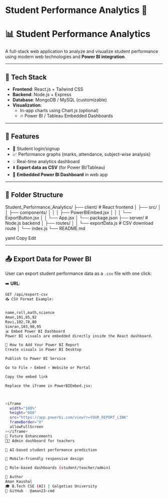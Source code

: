 # Student Performance Analytics 🚀

# 📊 Student Performance Analytics

A full-stack web application to analyze and visualize student performance using modern web technologies and **Power BI integration**.

---

## 🚀 Tech Stack

- **Frontend**: React.js + Tailwind CSS
- **Backend**: Node.js + Express
- **Database**: MongoDB / MySQL (customizable)
- **Visualization**:
  - In-app charts using Chart.js (optional)
  - 🔥 Power BI / Tableau Embedded Dashboards

---

## 📌 Features

- 👥 Student login/signup
- 📈 Performance graphs (marks, attendance, subject-wise analysis)
- 💡 Real-time analytics dashboard
- ⬇️ **Export data as CSV** (for Power BI/Tableau)
- 🔗 **Embedded Power BI Dashboard** in web app

---

## 📁 Folder Structure

Student_Performance_Analytics/
├── client/ # React frontend
│ ├── src/
│ │ ├── components/
│ │ │ ├── PowerBIEmbed.jsx
│ │ │ └── ExportButton.jsx
│ │ └── App.jsx
│ └── package.json
├── server/ # Node.js backend
│ ├── routes/
│ │ └── exportData.js # CSV download route
│ └── index.js
└── README.md

yaml
Copy
Edit

---

## 📤 Export Data for Power BI

User can export student performance data as a `.csv` file with one click:

➡️ **URL**:  
```bash
GET /api/export-csv
📥 CSV Format Example:


name,roll,math,science
Aman,101,85,92
Ravi,102,78,80
Simran,103,90,95
📊 Embed Power BI Dashboard
Power BI visuals are embedded directly inside the React dashboard.

🔧 How to Add Your Power BI Report
Create visuals in Power BI Desktop

Publish to Power BI Service

Go to File > Embed > Website or Portal

Copy the embed link

Replace the iframe in PowerBIEmbed.jsx:



<iframe
  width="100%"
  height="600"
  src="https://app.powerbi.com/view?r=YOUR_REPORT_LINK"
  frameBorder="0"
  allowFullScreen
></iframe>
🧠 Future Enhancements
🧑‍🏫 Admin dashboard for teachers

🧠 AI-based student performance prediction

📲 Mobile-friendly responsive design

🔐 Role-based dashboards (student/teacher/admin)

🙌 Author
Aman Kaushal
🎓 B.Tech CSE (AI) | Galgotias University
🔗 GitHub - @aman23-cmd




